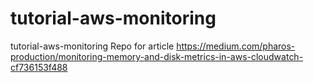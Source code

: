 # tutorial-aws-monitoring
tutorial-aws-monitoring
Repo for article
https://medium.com/pharos-production/monitoring-memory-and-disk-metrics-in-aws-cloudwatch-cf736153f488
